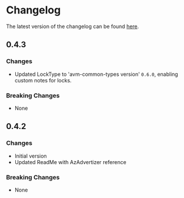 # Changelog

The latest version of the changelog can be found [here](https://github.com/Azure/bicep-registry-modules/blob/main/avm/res/web/connection/CHANGELOG.md).

## 0.4.3

### Changes

- Updated LockType to 'avm-common-types version' `0.6.0`, enabling custom notes for locks.

### Breaking Changes

- None

## 0.4.2

### Changes

- Initial version
- Updated ReadMe with AzAdvertizer reference

### Breaking Changes

- None
